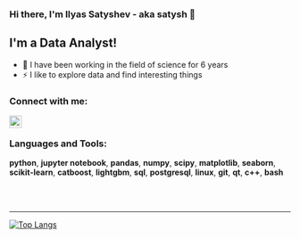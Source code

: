 ### Hi there, I'm Ilyas Satyshev - aka satysh 👋

## I'm a Data Analyst!
- 🔭 I have been working in the field of science for 6 years
- ⚡ I like to explore data and find interesting things 


### Connect with me:
[<img align="left" alt="opa_oz | Telegram" width="22px" src="https://cdn.jsdelivr.net/npm/simple-icons@v3/icons/telegram.svg" />][telegram]

<br />

### Languages and Tools:
**python**, **jupyter notebook**, **pandas**, **numpy**, **scipy**, **matplotlib**, **seaborn**, 
**scikit-learn**,  **catboost**, **lightgbm**, **sql**, **postgresql**, 
**linux**, **git**, **qt**, **c++**, **bash**

<br />
<br />

---

<!-- <img align="left" alt="codeSTACKr's Github Stats" src="https://github-readme-stats.vercel.app/api?username=satysh&show_icons=true&hide_border=true" /> -->

[![Top Langs](https://github-readme-stats.vercel.app/api/top-langs/?username=satysh&hide=makefile,cmake,qmake,glsl)](https://github.com/anuraghazra/github-readme-stats)

[telegram]: https://t.me/Satyshevi

